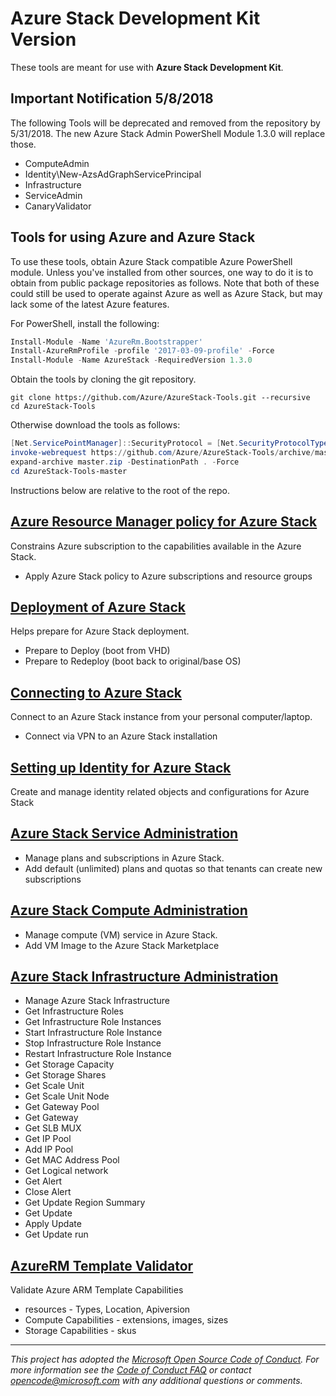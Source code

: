 
# Azure Stack Development Kit Version 

These tools are meant for use with **Azure Stack Development Kit**.

## Important Notification 5/8/2018

The following Tools will be deprecated and removed from the repository by 5/31/2018.  The new Azure Stack Admin PowerShell Module 1.3.0 will replace those.
- ComputeAdmin
- Identity\New-AzsAdGraphServicePrincipal
- Infrastructure
- ServiceAdmin
- CanaryValidator


## Tools for using Azure and Azure Stack

To use these tools, obtain Azure Stack compatible Azure PowerShell module. Unless you've installed from other sources, one way to do it is to obtain from public package repositories as follows. Note that both of these could still be used to operate against Azure as well as Azure Stack, but may lack some of the latest Azure features.

For PowerShell, install the following:


```powershell
Install-Module -Name 'AzureRm.Bootstrapper'
Install-AzureRmProfile -profile '2017-03-09-profile' -Force
Install-Module -Name AzureStack -RequiredVersion 1.3.0
```

Obtain the tools by cloning the git repository.

```commandline
git clone https://github.com/Azure/AzureStack-Tools.git --recursive
cd AzureStack-Tools
```

Otherwise download the tools as follows:

```powershell
[Net.ServicePointManager]::SecurityProtocol = [Net.SecurityProtocolType]::Tls12
invoke-webrequest https://github.com/Azure/AzureStack-Tools/archive/master.zip -OutFile master.zip
expand-archive master.zip -DestinationPath . -Force
cd AzureStack-Tools-master
```

Instructions below are relative to the root of the repo.

## [Azure Resource Manager policy for Azure Stack](Policy)

Constrains Azure subscription to the capabilities available in the Azure Stack.

- Apply Azure Stack policy to Azure subscriptions and resource groups

## [Deployment of Azure Stack](Deployment)

Helps prepare for Azure Stack deployment.

- Prepare to Deploy (boot from VHD)
- Prepare to Redeploy (boot back to original/base OS)

## [Connecting to Azure Stack](Connect)

Connect to an Azure Stack instance from your personal computer/laptop.

- Connect via VPN to an Azure Stack installation

## [Setting up Identity for Azure Stack](Identity)

Create and manage identity related objects and configurations for Azure Stack

## [Azure Stack Service Administration](ServiceAdmin) 

- Manage plans and subscriptions in Azure Stack. 
- Add default (unlimited) plans and quotas so that tenants can create new subscriptions 

## [Azure Stack Compute Administration](ComputeAdmin) 

- Manage compute (VM) service in Azure Stack. 
- Add VM Image to the Azure Stack Marketplace 

## [Azure Stack Infrastructure Administration](Infrastructure) 

- Manage Azure Stack Infrastructure 
- Get Infrastructure Roles 
- Get Infrastructure Role Instances 
- Start Infrastructure Role Instance 
- Stop Infrastructure Role Instance 
- Restart Infrastructure Role Instance 
- Get Storage Capacity 
- Get Storage Shares 
- Get Scale Unit 
- Get Scale Unit Node 
- Get Gateway Pool 
- Get Gateway 
- Get SLB MUX 
- Get IP Pool 
- Add IP Pool 
- Get MAC Address Pool 
- Get Logical network 
- Get Alert 
- Close Alert 
- Get Update Region Summary 
- Get Update 
- Apply Update 
- Get Update run 

## [AzureRM Template Validator](TemplateValidator)

Validate Azure ARM Template Capabilities

- resources - Types, Location, Apiversion
- Compute Capabilities - extensions, images, sizes
- Storage Capabilities - skus

---
_This project has adopted the [Microsoft Open Source Code of Conduct](https://opensource.microsoft.com/codeofconduct/). For more information see the [Code of Conduct FAQ](https://opensource.microsoft.com/codeofconduct/faq/) or contact [opencode@microsoft.com](mailto:opencode@microsoft.com) with any additional questions or comments._
